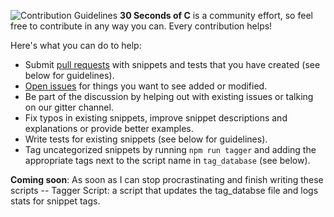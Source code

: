 ![Contribution Guidelines](https://camo.githubusercontent.com/c6add501e1edafdf4b75a9767a6c1b08f273de53/68747470733a2f2f692e696d6775722e636f6d2f38576b396e61742e706e67)
**30 Seconds of C** is a community effort, so feel free to contribute in any way you can. Every contribution helps!

Here's what you can do to help:

- Submit [pull requests](https://github.com/fredsiika/30-seconds-of-c/pulls) with snippets and tests that you have created (see below for guidelines).
- [Open issues](https://github.com/fredsiika/30-seconds-of-c/issues/new) for things you want to see added or modified.
- Be part of the discussion by helping out with existing issues or talking on our gitter channel.
- Fix typos in existing snippets, improve snippet descriptions and explanations or provide better examples.
- Write tests for existing snippets (see below for guidelines).
- Tag uncategorized snippets by running `npm run tagger` and adding the appropriate tags next to the script name in `tag_database` (see below).

**Coming soon**: As soon as I can stop procrastinating and finish writing these scripts
-- Tagger Script: a script that updates the tag_databse file and logs stats for snippet tags.
